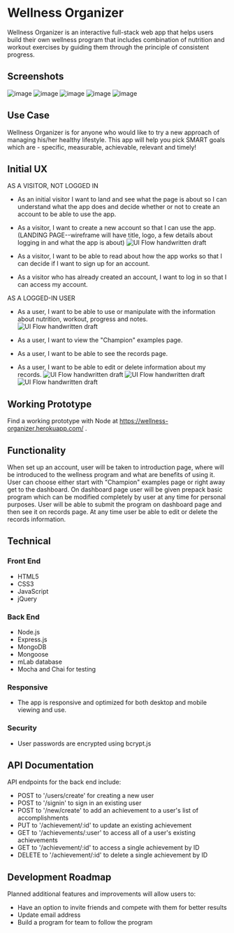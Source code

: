 # Wellness Organizer

Wellness Organizer is an interactive full-stack web app that helps users build their own wellness program that includes combination of nutrition and workout exercises by guiding them through the principle of consistent progress.

## Screenshots
![image](https://user-images.githubusercontent.com/31460531/38280706-d5a39ae2-3774-11e8-8030-2b9e7ad23342.png)
![image](https://user-images.githubusercontent.com/31460531/38280734-f704b2f2-3774-11e8-9526-82c7f7b414c5.png)
![image](https://user-images.githubusercontent.com/31460531/38280745-08d9dbe2-3775-11e8-9319-0933a50d1542.png)
![image](https://user-images.githubusercontent.com/31460531/38280777-2c88c7e2-3775-11e8-88bc-08862931e7d9.png)
![image](https://user-images.githubusercontent.com/31460531/38280797-4171435a-3775-11e8-89c1-08a93ac6f53c.png)

## Use Case
Wellness Organizer is for anyone who would like to try a new approach of managing his/her healthy lifestyle. This app will help you pick SMART goals which are - specific, measurable, achievable, relevant and timely!

## Initial UX

AS A VISITOR, NOT LOGGED IN

* As an initial visitor I want to land and see what the page is about so I can understand what the app does and decide whether or not to create an account to be able to use the app.
* As a visitor, I want to create a new account so that I can use the app.
(LANDING PAGE--wireframe will have title, logo, a few details about logging in and what the app is about)
![UI Flow handwritten draft](https://github.com/Marjona6/not-just-luck-thinkful-full-stack-capstone/blob/master/public/img/wf00.jpg)

* As a visitor, I want to be able to read about how the app works so that I can decide if I want to sign up for an account.

* As a visitor who has already created an account, I want to log in so that I can access my account.

AS A LOGGED-IN USER

* As a user, I want to be able to use or manipulate with the information about nutrition, workout, progress and notes.
![UI Flow handwritten draft](https://github.com/Marjona6/not-just-luck-thinkful-full-stack-capstone/blob/master/public/img/wf04.jpg)

* As a user, I want to view the "Champion" examples page.

* As a user, I want to be able to see the records page.

* As a user, I want to be able to edit or delete information about my records.
![UI Flow handwritten draft](https://github.com/Marjona6/not-just-luck-thinkful-full-stack-capstone/blob/master/public/img/wf01.jpg)
![UI Flow handwritten draft](https://github.com/Marjona6/not-just-luck-thinkful-full-stack-capstone/blob/master/public/img/wf02.jpg)
![UI Flow handwritten draft](https://github.com/Marjona6/not-just-luck-thinkful-full-stack-capstone/blob/master/public/img/wf03.jpg)

## Working Prototype
Find a working prototype with Node at https://wellness-organizer.herokuapp.com/ .

## Functionality
When set up an account, user will be taken to introduction page, where will be introduced to the wellness program and what are benefits of using it. User can choose either start with "Champion" examples page or right away get to the dashboard. On dashboard page user will be given prepack basic program which can be modified completely by user at any time for personal purposes. User will be able to submit the program on dashboard page and then see it on records page. At any time user be able to edit or delete the records information.

## Technical


### Front End
* HTML5
* CSS3
* JavaScript
* jQuery
### Back End
* Node.js
* Express.js
* MongoDB
* Mongoose
* mLab database
* Mocha and Chai for testing

### Responsive
* The app is responsive and optimized for both desktop and mobile viewing and use.

### Security
* User passwords are encrypted using bcrypt.js

## API Documentation
API endpoints for the back end include:
* POST to '/users/create' for creating a new user
* POST to '/signin' to sign in an existing user
* POST to '/new/create' to add an achievement to a user's list of accomplishments
* PUT to '/achievement/:id' to update an existing achievement
* GET to '/achievements/:user' to access all of a user's existing achievements
* GET to '/achievement/:id' to access a single achievement by ID
* DELETE to '/achievement/:id' to delete a single achievement by ID

## Development Roadmap
Planned additional features and improvements will allow users to:
* Have an option to invite friends and compete with them for better results
* Update email address
* Build a program for team to follow the program
